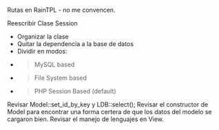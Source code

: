 Rutas en RainTPL - no me convencen.

Reescribir Clase Session
 - Organizar la clase
 - Quitar la dependencia a la base de datos
 - Dividir en modos:
 - > MySQL based
 - > File System based
 - > PHP Session Based (default)

Revisar Model::set_id_by_key y LDB::select();
Revisar el constructor de Model para encontrar una forma certera de que los
datos  del modelo se cargaron bien.
Revisar el manejo de lenguajes en View.